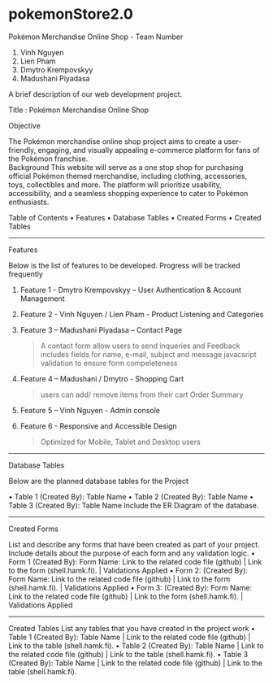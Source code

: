 # pokemonStore2.0
Pokémon Merchandise Online Shop - Team Number

1.	Vinh Nguyen
2.	Lien Pham
3.	Dmytro Krempovskyy
4.	Madushani Piyadasa

A brief description of our web development project.

Title : Pokémon Merchandise Online Shop

Objective 

The Pokémon merchandise online shop project aims to create a user-friendly, engaging, and visually appealing e-commerce platform for fans of the Pokémon franchise.  
Background
This website will serve as a one stop shop for purchasing official Pokémon themed merchandise, including clothing, accessories, toys, collectibles and more. The platform will prioritize usability, accessibility, and a seamless shopping experience to cater to Pokémon enthusiasts. 

Table of Contents
•	Features
•	Database Tables
•	Created Forms
•	Created Tables
________________________________________
Features

Below is the list of features to be developed. Progress will be tracked frequently

1.	Feature 1 - Dmytro Krempovskyy – User Authentication & Account Management

2.	Feature 2 - Vinh Nguyen / Lien Pham - Product Listening and Categories 

3.	Feature 3 – Madushani Piyadasa – Contact Page
   
    > A contact form allow users to send inqueries and Feedback
    > includes fields for name, e-mail, subject and message
    > javacsript validation to ensure form compeleteness

4.	Feature 4 – Madushani / Dmytro - Shopping  Cart

    > users can add/ remove items from their cart
    > Order Summary

5.	Feature 5 – Vinh Nguyen  - Admin console


6. Feature 6 - Responsive and Accessible Design
    > Optimized for Mobile, Tablet and Desktop users 


________________________________________

Database Tables

Below are the planned database tables for the Project


		
		
		
		
		
		
		
•	Table 1 (Created By): Table Name
•	Table 2 (Created By): Table Name
•	Table 3 (Created By): Table Name
Include the ER Diagram of the database.
________________________________________

Created Forms

List and describe any forms that have been created as part of your project. Include details about the purpose of each form and any validation logic.
•	Form 1 (Created By): Form Name: Link to the related code file (github) | Link to the form (shell.hamk.fi). | Validations Applied
•	Form 2: (Created By): Form Name: Link to the related code file (github) | Link to the form (shell.hamk.fi). | Validations Applied
•	Form 3: (Created By): Form Name: Link to the related code file (github) | Link to the form (shell.hamk.fi). | Validations Applied
________________________________________

Created Tables
List any tables that you have created in the project work
•	Table 1 (Created By): Table Name | Link to the related code file (github) | Link to the table (shell.hamk.fi).
•	Table 2 (Created By): Table Name | Link to the related code file (github) | Link to the table (shell.hamk.fi).
•	Table 3 (Created By): Table Name | Link to the related code file (github) | Link to the table (shell.hamk.fi).
 
